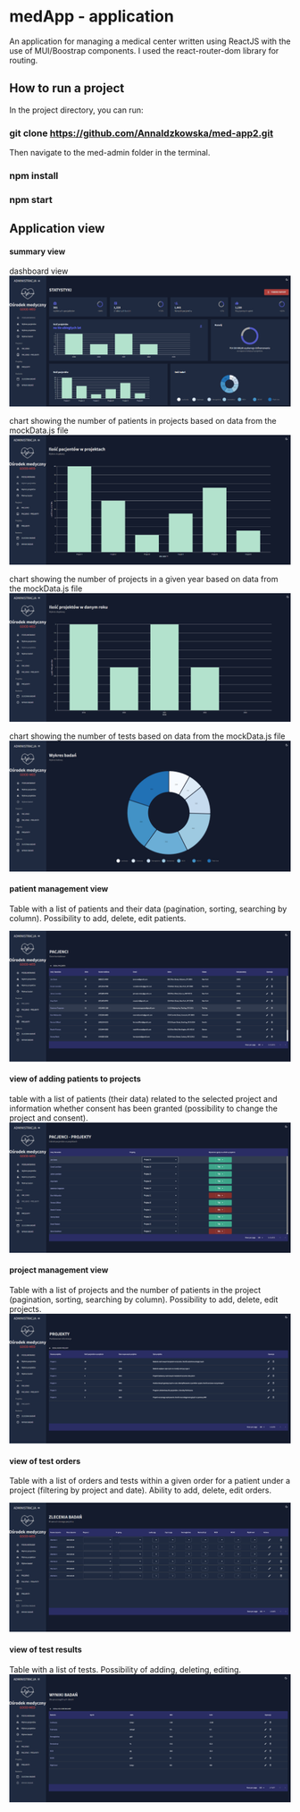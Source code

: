# medApp - application



An application for managing a medical center written using ReactJS with the use of MUI/Boostrap components.
I used the react-router-dom library for routing.

## How to run a project

In the project directory, you can run:

### git clone https://github.com/AnnaIdzkowska/med-app2.git

Then navigate to the med-admin folder in the terminal.

### npm install
### npm start


## Application view
#### summary view
dashboard view
![](images/Zrzut1.png)

chart showing the number of patients in projects based on data from the mockData.js file
![](images/Zrzut2.png)

chart showing the number of projects in a given year based on data from the mockData.js file
![](images/Zrzut3.png)

chart showing the number of tests based on data from the mockData.js file
![](images/Zrzut4.png)

#### patient management view

Table with a list of patients and their data (pagination, sorting, searching by column). Possibility to add, delete, edit patients.

![](images/Zrzut5.png)
#### view of adding patients to projects
table with a list of patients (their data) related to the selected project and information whether consent has been granted (possibility to change the project and consent).
![](images/Zrzut6.png)
#### project management view

Table with a list of projects and the number of patients in the project (pagination, sorting, searching by column). Possibility to add, delete, edit projects.
![](images/Zrzut7.png)

#### view of test orders

Table with a list of orders and tests within a given order for a patient under a project (filtering by project and date). Ability to add, delete, edit orders.

![](images/Zrzut8.png)
#### view of test results

Table with a list of tests. Possibility of adding, deleting, editing.
![](images/Zrzut9.png)
